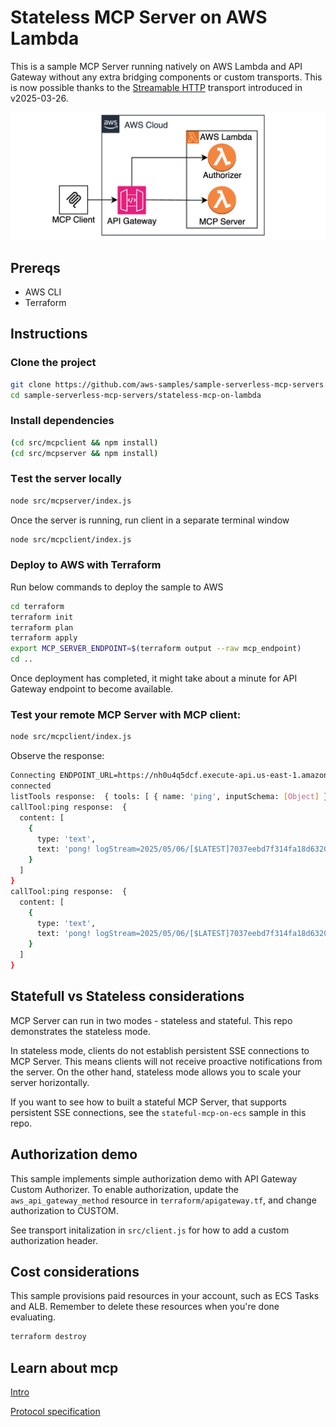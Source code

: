 # Stateless MCP Server on AWS Lambda

This is a sample MCP Server running natively on AWS Lambda and API Gateway without any extra bridging components or custom transports. This is now possible thanks to the [Streamable HTTP](https://modelcontextprotocol.io/specification/2025-03-26/basic/transports#streamable-http) transport introduced in v2025-03-26. 

![](architecture.png)

## Prereqs

* AWS CLI
* Terraform 

## Instructions

### Clone the project

```bash
git clone https://github.com/aws-samples/sample-serverless-mcp-servers.git
cd sample-serverless-mcp-servers/stateless-mcp-on-lambda
```

### Install dependencies

```bash
(cd src/mcpclient && npm install)
(cd src/mcpserver && npm install)
```

### Тest the server locally

```bash
node src/mcpserver/index.js
```

Once the server is running, run client in a separate terminal window

```bash
node src/mcpclient/index.js
```

### Deploy to AWS with Terraform

Run below commands to deploy the sample to AWS

```bash
cd terraform
terraform init
terraform plan
terraform apply
export MCP_SERVER_ENDPOINT=$(terraform output --raw mcp_endpoint) 
cd ..
```

Once deployment has completed, it might take about a minute for API Gateway endpoint to become available. 

### Test your remote MCP Server with MCP client:
```bash
node src/mcpclient/index.js
```

Observe the response:
```bash
Connecting ENDPOINT_URL=https://nh0u4q5dcf.execute-api.us-east-1.amazonaws.com/dev/mcp
connected
listTools response:  { tools: [ { name: 'ping', inputSchema: [Object] } ] }
callTool:ping response:  {
  content: [
    {
      type: 'text',
      text: 'pong! logStream=2025/05/06/[$LATEST]7037eebd7f314fa18d6320801a54a50f v=0.0.12 d=49'
    }
  ]
}
callTool:ping response:  {
  content: [
    {
      type: 'text',
      text: 'pong! logStream=2025/05/06/[$LATEST]7037eebd7f314fa18d6320801a54a50f v=0.0.12 d=101'
    }
  ]
}
```

## Statefull vs Stateless considerations

MCP Server can run in two modes - stateless and stateful. This repo demonstrates the stateless mode.

In stateless mode, clients do not establish persistent SSE connections to MCP Server. This means clients will not receive proactive notifications from the server. On the other hand, stateless mode allows you to scale your server horizontally.

If you want to see how to built a stateful MCP Server, that supports persistent SSE connections, see the `stateful-mcp-on-ecs` sample in this repo. 

## Authorization demo

This sample implements simple authorization demo with API Gateway Custom Authorizer. To enable authorization, update the `aws_api_gateway_method` resource in  `terraform/apigateway.tf`, and change authorization to CUSTOM. 

See transport initalization in `src/client.js` for how to add a custom authorization header. 

## Cost considerations

This sample provisions paid resources in your account, such as ECS Tasks and ALB. Remember to delete these resources when you're done evaluating.

```bash
terraform destroy
```

## Learn about mcp
[Intro](https://modelcontextprotocol.io/introduction)

[Protocol specification](https://modelcontextprotocol.io/specification/2025-03-26)
